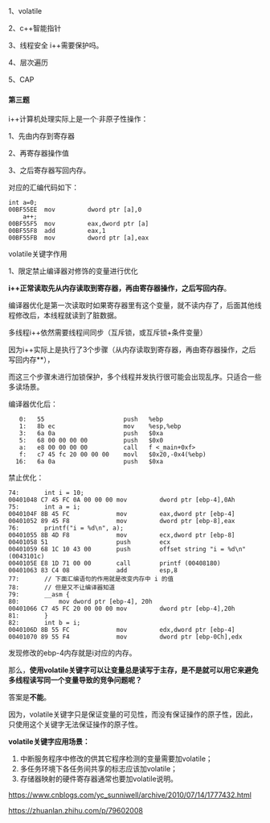 1、volatile

2、c++智能指针

3、线程安全 i++需要保护吗。

4、层次遍历

5、CAP





#### 第三题

i++计算机处理实际上是一个·非原子性操作：

1、先由内存到寄存器

2、再寄存器操作值

3、之后寄存器写回内存。

对应的汇编代码如下：

```
int a=0;
00BF55EE  mov         dword ptr [a],0  
	a++;
00BF55F5  mov         eax,dword ptr [a]  
00BF55F8  add         eax,1  
00BF55FB  mov         dword ptr [a],eax  
```



volatile关键字作用

1、限定禁止编译器对修饰的变量进行优化

**i++正常读取先从内存读取到寄存器，再由寄存器操作，之后写回内存**。

编译器优化是第一次读取时如果寄存器里有这个变量，就不读内存了，后面其他线程修改后，本线程就读到了脏数据。

多线程i++依然需要线程间同步（互斥锁，或互斥锁+条件变量）

因为i++实际上是执行了3个步骤（从内存读取到寄存器，再由寄存器操作，之后写回内存**），

而这三个步骤未进行加锁保护，多个线程并发执行很可能会出现乱序。只适合一些多读场景。

编译器优化后：



```
   0:	55                   	push   %ebp
   1:	8b ec                	mov    %esp,%ebp
   3:	6a 0a                	push   $0xa
   5:	68 00 00 00 00       	push   $0x0
   a:	e8 00 00 00 00       	call   f <_main+0xf>
   f:	c7 45 fc 20 00 00 00 	movl   $0x20,-0x4(%ebp)
  16:	6a 0a                	push   $0xa
```

禁止优化：

```
74:       int i = 10;
00401048 C7 45 FC 0A 00 00 00 mov         dword ptr [ebp-4],0Ah
75:       int a = i;
0040104F 8B 45 FC             mov         eax,dword ptr [ebp-4]
00401052 89 45 F8             mov         dword ptr [ebp-8],eax
76:       printf("i = %d\n", a);
00401055 8B 4D F8             mov         ecx,dword ptr [ebp-8]
00401058 51                   push        ecx
00401059 68 1C 10 43 00       push        offset string "i = %d\n" (0043101c)
0040105E E8 1D 71 00 00       call        printf (00408180)
00401063 83 C4 08             add         esp,8
77:       // 下面汇编语句的作用就是改变内存中 i 的值
78:       // 但是又不让编译器知道
79:       __asm {
80:           mov dword ptr [ebp-4], 20h
00401066 C7 45 FC 20 00 00 00 mov         dword ptr [ebp-4],20h
81:       }
82:       int b = i;
0040106D 8B 55 FC             mov         edx,dword ptr [ebp-4]
00401070 89 55 F4             mov         dword ptr [ebp-0Ch],edx
```

发现修改的ebp-4内存就是i对应的内存。





那么，**使用volatile关键字可以让变量总是读写于主存，是不是就可以用它来避免多线程读写同一个变量导致的竞争问题呢？**

答案是**不能**。

因为，volatile关键字只是保证变量的可见性，而没有保证操作的原子性，因此，只使用这个关键字无法保证操作的原子性。

**volatile关键字应用场景：**

1) 中断服务程序中修改的供其它程序检测的变量需要加volatile；
2) 多任务环境下各任务间共享的标志应该加volatile；
3) 存储器映射的硬件寄存器通常也要加volatile说明。



https://www.cnblogs.com/yc_sunniwell/archive/2010/07/14/1777432.html

https://zhuanlan.zhihu.com/p/79602008

